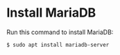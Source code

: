 # Install MariaDB

Run this command to install MariaDB:

```bash
$ sudo apt install mariadb-server
```